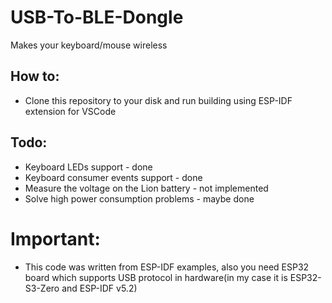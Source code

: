 # USB-To-BLE-Dongle
Makes your keyboard/mouse wireless
## How to:
- Clone this repository to your disk and run building using ESP-IDF extension for VSCode
## Todo:
- Keyboard LEDs support - done
- Keyboard consumer events support - done
- Measure the voltage on the Lion battery - not implemented
- Solve high power consumption problems - maybe done
# Important:
- This code was written from ESP-IDF examples, also you need ESP32 board which supports USB protocol in hardware(in my case it is ESP32-S3-Zero and ESP-IDF v5.2)
